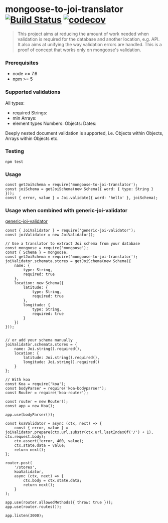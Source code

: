# mongoose-to-joi-translator [![Build Status](https://travis-ci.com/wearereasonablepeople/mongoose-to-joi-translator.svg?token=yQTBKvDF8NXw5WvCpzqf&branch=master)](https://travis-ci.com/wearereasonablepeople/mongoose-to-joi-translator) [![codecov](https://codecov.io/gh/wearereasonablepeople/mongoose-to-joi-translator/branch/master/graph/badge.svg?token=i5p2uk2acI)](https://codecov.io/gh/wearereasonablepeople/mongoose-to-joi-translator)
> This project aims at reducing the amount of work needed when validation is required for the database and another location, e.g. API. It also aims at unifying the way validation errors are handled. This is a proof of concept that works only on mongoose's validation.

### Prerequisites
 - node >= 7.6
 - npm >= 5

### Supported validations

All types:
- required
Strings:
- min
Arrays:
- element types
Numbers:
Objects:
Dates:

Deeply nested document validation is supported, i.e. Objects within Objects, Arrays within Objects etc.

### Testing

```
npm test
```

### Usage
```
const getJoiSchema = require('mongoose-to-joi-translator');
const joiSchema = getJoiSchema(new Schema({ word: { type: String } }));
const { error, value } = Joi.validate({ word: 'hello' }, joiSchema);
```

### Usage when combined with generic-joi-validator
[generic-joi-validator](https://github.com/Amri91/generic-joi-validator)
```
const { JoiValidator } = require('generic-joi-validator');
const joiValidator = new JoiValidator();

// Use a translator to extract Joi schema from your database
const mongoose = require('mongoose');
const { Schema } = mongoose;
const getJoiSchema = require('mongoose-to-joi-translator');
joiValidator.schemata.stores = getJoiSchema(new Schema({
    name: {
        type: String,
        required: true
    },
    location: new Schema({
        latitude: {
            type: String,
            required: true
        },
        longitude: {
            type: String,
            required: true
        }
    })
}));


// or add your schema manually
joiValidator.schemata.stores = {
    name: Joi.string().required(),
    location: {
        latitude: Joi.string().required(),
        longitude: Joi.string().required()
    }
};

// With koa
const Koa = require('koa');
const bodyParser = require('koa-bodyparser');
const Router = require('koa-router');

const router = new Router();
const app = new Koa();

app.use(bodyParser());

const koaValidator = async (ctx, next) => {
    const { error, value } = joiValidator.prepare(ctx.url.substr(ctx.url.lastIndexOf('/') + 1), ctx.request.body);
    ctx.assert(!error, 400, value);
    ctx.state.data = value;
    return next();
};

router.post(
    '/stores',
    koaValidator,
    async (ctx, next) => {
        ctx.body = ctx.state.data;
        return next();
    }
);

app.use(router.allowedMethods({ throw: true }));
app.use(router.routes());

app.listen(3000);
```
